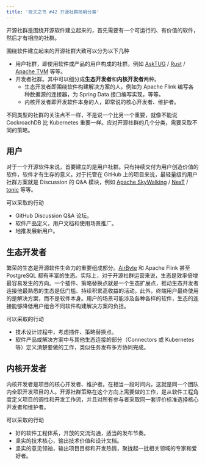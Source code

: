 ```yaml
---
title: '夜天之书 #42 开源社群简明分类'
---
```


开源社群是围绕开源软件建立起来的，首先需要有一个可运行的、有价值的软件，然后才有相应的社群。

围绕软件建立起来的开源社群大致可以分为以下几种

* 用户社群，即使用软件或产品的用户构成的社群。例如 [AskTUG](https://asktug.com/) / [Rust](https://users.rust-lang.org/) / [Apache TVM](https://discuss.tvm.apache.org/) 等等。
* 开发者社群。其中可以细分成**生态开发者**和**内核开发者**两种。
  * 生态开发者即围绕软件构建解决方案的人。例如为 Apache Flink 编写各种数据源的连接器，为 Spring Data 接口编写实现，等等。
  * 内核开发者即开发软件本身的人，即常说的核心开发者、维护者。

不同类型的社群的关注点不一样，不是说一个比另一个重要，就像不能说 CockroachDB 比 Kubernetes 重要一样。应对开源社群的几个分类，需要采取不同的策略。

## 用户

对于一个开源软件来说，首要建立的是用户社群。只有持续交付为用户创造价值的软件，软件才有生存的意义。对于托管在 GitHub 上的项目来说，最轻量级的用户社群方案就是 Discussion 的 Q&A 模块，例如 [Apache SkyWalking](https://github.com/apache/skywalking/discussions/categories/q-a) / [NexT](https://github.com/next-theme/hexo-theme-next/discussions/categories/q-a) / [tonic](https://github.com/hyperium/tonic/discussions/categories/q-a) 等等。

可以采取的行动

* GitHub Discussion Q&A 论坛。
* 软件产品定义，用户文档和使用场景推广。
* 地推发展新用户。

## 生态开发者

繁荣的生态是开源软件生命力的重要组成部分。[AirByte](https://github.com/airbytehq/airbyte/blob/b5b09763551e6a6e53775bde74c7b8139e355b33/airbyte-integrations/connectors) 和 Apache Flink 甚至 PostgreSQL 都有丰富的生态。实际上，对于开源社群运营来说，生态是效率倍增最容易发生的方向。一个插件、策略替换点就是一个生态扩展点，推动生态开发者连接他最熟悉的生态是低门槛、持续积累高收益的活动。此外，终端用户最终使用的是解决方案，而不是软件本身。用户的场景可能涉及各种各样的软件，生态的连接能够降低用户组合不同软件构建解决方案的负担。

可以采取的行动

* 技术设计过程中，考虑插件、策略替换点。
* 软件产品或解决方案中与其他生态连接的部分（Connectors 或 Kubernetes 等）定义清楚要做的工作，类似任务发布多方协同完成。

## 内核开发者

内核开发者是项目的核心开发者、维护者。在相当一段时间内，这就是同一个团队内全职开发项目的人。开源社群策略在这个方向上需要做的工作，是从软件工程角度定义项目的调性和开发工作流，并且对所有参与者采取同一套评价标准选择核心开发者和维护者。

可以采取的行动

* 好的软件工程体系，开放的交流沟通，适当的发布节奏。
* 坚实的技术核心，输出技术价值和设计文档。
* 坚实的意见领袖，输出项目目标和开发热情，聚拢起一批相关领域的专家和爱好者。
